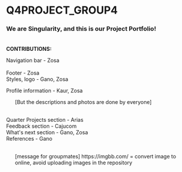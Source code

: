 # Q4PROJECT_GROUP4

<h3>We are Singularity, and this is our Project Portfolio!<br><br></h3>


<b>CONTRIBUTIONS:</b>

Navigation bar - Zosa<br><br>
Footer - Zosa<br>
Styles, logo - Gano, Zosa

Profile information - Kaur, Zosa<br>
<ul>[But the descriptions and photos are done by everyone]</ul><br>
Quarter Projects section - Arias<br>
Feedback section - Cajucom<br>
What's next section - Gano, Zosa<br>
References - Gano<br><br>


<ul>[message for groupmates] https://imgbb.com/ = convert image to online, avoid uploading images in the repository</ul>
